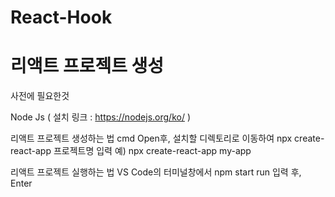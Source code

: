 # React-Hook
# 리액트 프로젝트 생성
사전에 필요한것

Node Js ( 설치 링크 : https://nodejs.org/ko/ )

리액트 프로젝트 생성하는 법
cmd Open후, 설치할 디렉토리로 이동하여 npx create-react-app 프로젝트명 입력
예) npx create-react-app my-app

리액트 프로젝트 실행하는 법
VS Code의 터미널창에서 npm start run 입력 후, Enter

